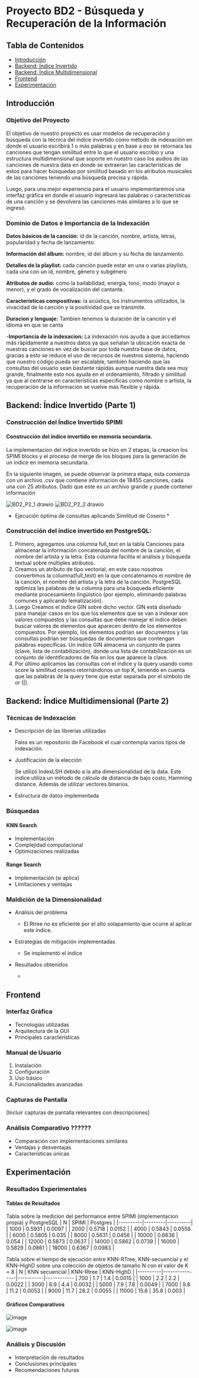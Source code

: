 # Proyecto BD2 - Búsqueda y Recuperación de la Información

## Tabla de Contenidos
- [Introducción](#introducción)
- [Backend: Índice Invertido](#backend-índice-invertido)
- [Backend: Índice Multidimensional](#backend-índice-multidimensional)
- [Frontend](#frontend)
- [Experimentación](#experimentación)

## Introducción
### Objetivo del Proyecto
El objetivo de nuestro proyecto es usar modelos de recuperación y búsqueda con la técnica del índice invertido como método de indexación en donde el usuario escribirá 1 o más palabras y en base a eso se retornara las canciones que tengan similitud entre lo que el usuario escribio y una estructura multidimensional que soporte en nuestro caso los audios de las canciones de nuestra data en donde se extraeran las características de estos para hacer búsquedas por similitud basado en los atributos musicales de las canciones teniendo una búsqueda precisa y rápida.

Luego, para una mejor experiencia para el usuario implementaremos una interfaz gráfica en donde el usuario ingresará las palabras o características de una canción y se devolvera las canciones más similares a lo que se ingresó.

### Dominio de Datos e Importancia de la Indexación
**Datos básicos de la canción:** id de la canción, nombre, artista, letras, popularidad y fecha de lanzamiento.

**Información del álbum:** nombre, id del álbum y su fecha de lanzamiento.

**Detalles de la playlist:** cada canción puede estar en una o varias playlists, cada una con un id, nombre, género y subgénero

**Atributos de audio:** como la bailabilidad, energía, tono, modo (mayor o menor), y el grado de vocalización del cantante.

**Características compositivas:** la acústica, los instrumentos utilizados, la vivacidad de la canción  y la positividad que se transmite.

**Duracion y lenguaje:** Tambien tenemos la duración de la canción y el idioma en que se canta


-**Importancia de la indexacion:** La indexación nos ayuda a que accedamos más rápidamente a nuestros datos ya que señalan la ubicación exacta de nuestras canciones en vez de buscar por toda nuestra base de datos, gracias a esto se reduce el uso de recursos de nuestros sistema, haciendo que nuestro código pueda ser escalable, también haciendo que las consultas del usuario sean bastante rápidas aunque nuestra data sea muy grande, finalmente esto nos ayuda en el ordenamiento, filtrado y similitud ya que al centrarse en características especificas como nombre o artista, la recuperación de la información se vuelve más flexible y rápida.

## Backend: Índice Invertido (Parte 1)

### Construcción del Índice Invertido SPIMI
#### Construcción del índice invertido en memoria secundaria.

La implementacion del indice invertido se hizo en 2 etapas, la creacion los SPIMI blocks y el proceso de merge de los bloques para la generación de un indice en memoria secundaria.

En la siguiente imagen, se puede observar la primera etapa, esta comienza con un archivo .csv que contiene informacion de 18455 canciones, cada una con 25 atributos. Dado que este es un archivo grande y puede contener información 

![BD2_P2_1 drawio](https://github.com/user-attachments/assets/5b88dffa-f32e-4ea2-916e-44ae67b9d1ba)
![BD2_P2_2 drawio](https://github.com/user-attachments/assets/01a6fd22-1b83-438e-84f7-5e98e2bcd654)

- Ejecución óptima de consultas aplicando Similitud de Coseno
  * 


### Construcción del índice invertido en PostgreSQL:
   1. Primero, agregamos una columna full_text en la tabla Canciones para almacenar la información concatenada del nombre de la canción, el nombre del artista y la letra. Esta columna facilita el análisis y búsqueda textual sobre múltiples atributos.
   2. Creamos un atributo de tipo vectorial, en este caso nosotros convertimos la columna(full_text) en la que concatenamos el nombre de la canción, el nombre del artista y la letra de la canción. PostgreSQL optimiza las palabras de la columna para una búsqueda eficiente mediante procesamiento lingüístico (por ejemplo, eliminando palabras comunes y aplicando lematización).
   3. Luego Creamos el índice GIN sobre dicho vector. GIN está diseñado para manejar casos en los que los elementos que se van a indexar son valores compuestos y las consultas que debe manejar el índice deben buscar valores de elementos que aparecen dentro de los elementos compuestos. Por ejemplo, los elementos podrían ser documentos y las consultas podrían ser búsquedas de documentos que contengan palabras específicas.
Un índice GIN almacena un conjunto de pares (clave, lista de contabilización), donde una lista de contabilización es un conjunto de identificadores de fila en los que aparece la clave.
   4. Por último aplicamos las consultas con el índice y la query usando como score la similitud coseno retornándonos un top K, teniendo en cuenta que las palabras de la query tiene que estar separada por el símbolo de or (|).

## Backend: Índice Multidimensional (Parte 2)

### Técnicas de Indexación
- Descripción de las librerías utilizadas

   Faiss es un repositorio de Facebook el cual contempla varios tipos de indexación. 

- Justificación de la elección

   Se utilizó IndexLSH debido a la alta dimensionalidad de la data. Este índice utiliza un método de cálculo de distancia de bajo costo, Hamming distance. Además de utilizar vectores binarios.

- Estructura de datos implementada

### Búsquedas
#### KNN Search
- Implementación
- Complejidad computacional
- Optimizaciones realizadas

#### Range Search
- Implementación (si aplica)
- Limitaciones y ventajas

### Maldición de la Dimensionalidad
- Análisis del problema

   * El Rtree no es eficiente por el alto solapamiento que ocurre al aplicar este índice.

- Estrategias de mitigación implementadas

   * Se implementó el índice 

- Resultados obtenidos

   * 

## Frontend

### Interfaz Gráfica
- Tecnologías utilizadas
- Arquitectura de la GUI
- Principales características

### Manual de Usuario
1. Instalación
2. Configuración
3. Uso básico
4. Funcionalidades avanzadas

### Capturas de Pantalla
[Incluir capturas de pantalla relevantes con descripciones]

### Análisis Comparativo ??????
- Comparación con implementaciones similares
- Ventajas y desventajas
- Características únicas

## Experimentación

### Resultados Experimentales
#### Tablas de Resultados
Tabla sobre la medicion del performance entre SPIMI (implementacion propia) y PostgreSQL
|    N     | SPIMI   | Postgres |
|----------|---------|----------|
| 1000     | 0.5931  | 0.0097   |
| 2000     | 0.5718  | 0.0152   |
| 4000     | 0.5843  | 0.0558   |
| 6000     | 0.5805  | 0.035    |
| 8000     | 0.5631  | 0.0456   |
| 10000    | 0.6636  | 0.054    |
| 12000    | 0.5873  | 0.0637   |
| 14000    | 0.5862  | 0.0739   |
| 16000    | 0.5829  | 0.0861   |
| 18000    | 0.6367  | 0.0983   |


Tabla sobre el tiempo de ejecución entre KNN-RTree, KNN-secuencial y el KNN-HighD sobre una colección de objetos de
tamaño N con el valor de K = 8
|    N     | KNN secuencial | KNN-Rtree | KNN-HighD |
|----------|----------------|-----------|------------
| 700      |      1.7       |    1.4    |   0.0015  | 
| 1000     |      2.2       |    2.2    |   0.0022  |
| 3000     |      6.9       |    4.4    |   0.0032  |
| 5000     |      7.9       |    7.6    |   0.0049  |
| 7000     |      9.8       |    11.2   |   0.0053  |
| 9000     |      11.7      |    28.2   |   0.0055  |
| 11000    |      15.6      |    35.8   |   0.003   |

#### Gráficos Comparativos
![image](https://github.com/user-attachments/assets/66f8eed6-7f25-48a9-9222-7a07cbdf6066)

![image](https://github.com/user-attachments/assets/b3c6fdc3-1509-4408-8992-ee29cb90cdc3)


### Análisis y Discusión
- Interpretación de resultados
- Conclusiones principales
- Recomendaciones futuras

